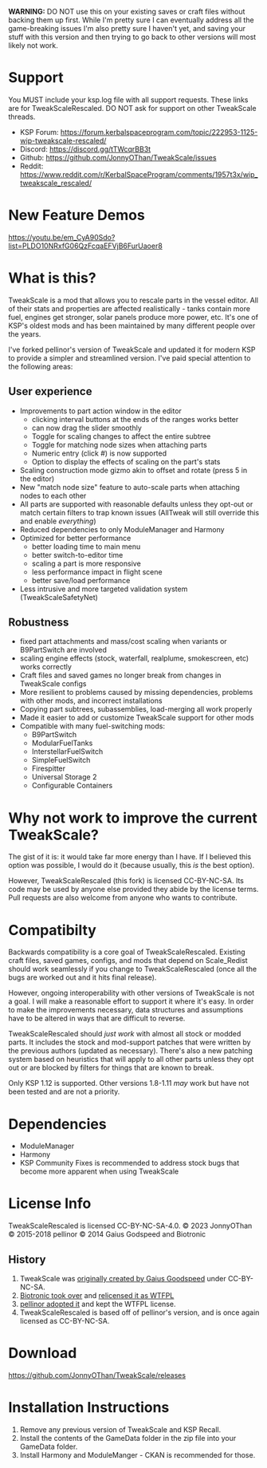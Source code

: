 **WARNING:** DO NOT use this on your existing saves or craft files without backing them up first. While I'm pretty sure I can eventually address all the game-breaking issues I'm also pretty sure I haven't yet, and saving your stuff with this version and then trying to go back to other versions will most likely not work.

# Support

You MUST include your ksp.log file with all support requests.  These links are for TweakScaleRescaled.  DO NOT ask for support on other TweakScale threads.

* KSP Forum: https://forum.kerbalspaceprogram.com/topic/222953-1125-wip-tweakscale-rescaled/
* Discord: https://discord.gg/tTWcqrBB3t
* Github: https://github.com/JonnyOThan/TweakScale/issues
* Reddit: https://www.reddit.com/r/KerbalSpaceProgram/comments/1957t3x/wip_tweakscale_rescaled/

# New Feature Demos

https://youtu.be/em_CyA90Sdo?list=PLDO10NRxfG06QzFcqaEFVjB6FurUaoer8

# What is this?

TweakScale is a mod that allows you to rescale parts in the vessel editor.  All of their stats and properties are affected realistically - tanks contain more fuel, engines get stronger, solar panels produce more power, etc.  It's one of KSP's oldest mods and has been maintained by many different people over the years.

I've forked pellinor's version of TweakScale and updated it for modern KSP to provide a simpler and streamlined version.  I've paid special attention to the following areas:

## User experience

* Improvements to part action window in the editor
  * clicking interval buttons at the ends of the ranges works better
  * can now drag the slider smoothly
  * Toggle for scaling changes to affect the entire subtree
  * Toggle for matching node sizes when attaching parts
  * Numeric entry (click #) is now supported
  * Option to display the effects of scaling on the part's stats
* Scaling construction mode gizmo akin to offset and rotate (press 5 in the editor)
* New "match node size" feature to auto-scale parts when attaching nodes to each other
* All parts are supported with reasonable defaults unless they opt-out or match certain filters to trap known issues (AllTweak will still override this and enable *everything*)
* Reduced dependencies to only ModuleManager and Harmony
* Optimized for better performance
  * better loading time to main menu
  * better switch-to-editor time
  * scaling a part is more responsive
  * less performance impact in flight scene
  * better save/load performance
* Less intrusive and more targeted validation system (TweakScaleSafetyNet)

## Robustness

* fixed part attachments and mass/cost scaling when variants or B9PartSwitch are involved
* scaling engine effects (stock, waterfall, realplume, smokescreen, etc) works correctly
* Craft files and saved games no longer break from changes in TweakScale configs
* More resilient to problems caused by missing dependencies, problems with other mods, and incorrect installations
* Copying part subtrees, subassemblies, load-merging all work properly
* Made it easier to add or customize TweakScale support for other mods
* Compatible with many fuel-switching mods:
  * B9PartSwitch
  * ModularFuelTanks
  * InterstellarFuelSwitch
  * SimpleFuelSwitch
  * Firespitter
  * Universal Storage 2
  * Configurable Containers

# Why not work to improve the current TweakScale?

The gist of it is: it would take far more energy than I have.  If I believed this option was possible, I would do it (because usually, this *is* the best option).

However, TweakScaleRescaled (this fork) is licensed CC-BY-NC-SA.  Its code may be used by anyone else provided they abide by the license terms.  Pull requests are also welcome from anyone who wants to contribute.

# Compatibilty

Backwards compatibility is a core goal of TweakScaleRescaled.  Existing craft files, saved games, configs, and mods that depend on Scale_Redist should work seamlessly if you change to TweakScaleRescaled (once all the bugs are worked out and it hits final release).

However, ongoing interoperability with other versions of TweakScale is not a goal.  I will make a reasonable effort to support it where it's easy.  In order to make the improvements necessary, data structures and assumptions have to be altered in ways that are difficult to reverse.

TweakScaleRescaled should *just work* with almost all stock or modded parts.  It includes the stock and mod-support patches that were written by the previous authors (updated as necessary).  There's also a new patching system based on heuristics that will apply to all other parts unless they opt out or are blocked by filters for things that are known to break.

Only KSP 1.12 is supported.  Other versions 1.8-1.11 *may* work but have not been tested and are not a priority.

# Dependencies

* ModuleManager
* Harmony
* KSP Community Fixes is recommended to address stock bugs that become more apparent when using TweakScale

# License Info

TweakScaleRescaled is licensed CC-BY-NC-SA-4.0.
© 2023 JonnyOThan
© 2015-2018 pellinor
© 2014 Gaius Godspeed and Biotronic

## History

1. TweakScale was [originally created by Gaius Goodspeed](https://forum.kerbalspaceprogram.com/topic/65819-0235-goodspeed-aerospace-parts-v201441b/) under CC-BY-NC-SA.
2. [Biotronic took over](https://forum.kerbalspaceprogram.com/topic/72554-090-tweakscale-rescale-everything-v150-2014-12-24-1040-utc/) and [relicensed it as WTFPL](https://forum.kerbalspaceprogram.com/topic/72554-090-tweakscale-rescale-everything-v150-2014-12-24-1040-utc/?do=findComment&comment=1204240)
3. [pellinor adopted it](https://forum.kerbalspaceprogram.com/topic/101540-14x-tweakscale-v2312apr-16/) and kept the WTFPL license.
4. TweakScaleRescaled is based off of pellinor's version, and is once again licensed as CC-BY-NC-SA.

# Download

https://github.com/JonnyOThan/TweakScale/releases

# Installation Instructions

1. Remove any previous version of TweakScale and KSP Recall.
2. Install the contents of the GameData folder in the zip file into your GameData folder.
3. Install Harmony and ModuleManger - CKAN is recommended for those.